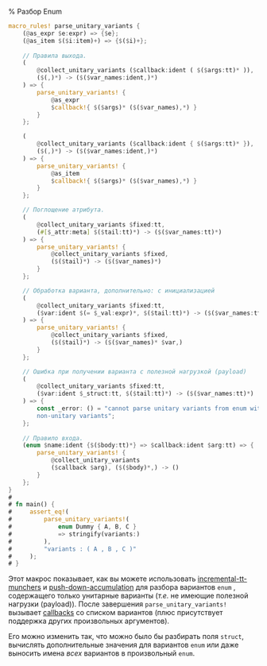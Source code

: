 % Разбор Enum 
 
```rust
macro_rules! parse_unitary_variants {
    (@as_expr $e:expr) => {$e};
    (@as_item $($i:item)+) => {$($i)+};
    
    // Правила выхода.
    (
        @collect_unitary_variants ($callback:ident ( $($args:tt)* )),
        ($(,)*) -> ($($var_names:ident,)*)
    ) => {
        parse_unitary_variants! {
            @as_expr
            $callback!{ $($args)* ($($var_names),*) }
        }
    };

    (
        @collect_unitary_variants ($callback:ident { $($args:tt)* }),
        ($(,)*) -> ($($var_names:ident,)*)
    ) => {
        parse_unitary_variants! {
            @as_item
            $callback!{ $($args)* ($($var_names),*) }
        }
    };

    // Поглощение атрибута.
    (
        @collect_unitary_variants $fixed:tt,
        (#[$_attr:meta] $($tail:tt)*) -> ($($var_names:tt)*)
    ) => {
        parse_unitary_variants! {
            @collect_unitary_variants $fixed,
            ($($tail)*) -> ($($var_names)*)
        }
    };

    // Обработка варианта, дополнительно: с инициализацией 
    (
        @collect_unitary_variants $fixed:tt,
        ($var:ident $(= $_val:expr)*, $($tail:tt)*) -> ($($var_names:tt)*)
    ) => {
        parse_unitary_variants! {
            @collect_unitary_variants $fixed,
            ($($tail)*) -> ($($var_names)* $var,)
        }
    };

    // Ошибка при получении варианта с полезной нагрузкой (payload) 
    (
        @collect_unitary_variants $fixed:tt,
        ($var:ident $_struct:tt, $($tail:tt)*) -> ($($var_names:tt)*)
    ) => {
        const _error: () = "cannot parse unitary variants from enum with 
        non-unitary variants";
    };
    
    // Правило входа.
    (enum $name:ident {$($body:tt)*} => $callback:ident $arg:tt) => {
        parse_unitary_variants! {
            @collect_unitary_variants
            ($callback $arg), ($($body)*,) -> ()
        }
    };
}
# 
# fn main() {
#     assert_eq!(
#         parse_unitary_variants!(
#             enum Dummy { A, B, C }
#             => stringify(variants:)
#         ),
#         "variants : ( A , B , C )"
#     );
# }
```

Этот макрос показывает, как вы можете использовать [incremental-tt-munchers] и
[push-down-accumulation] для разбора вариантов `enum` , содержащего только
унитарные варианты (*т.e.* не имеющие полезной нагрузки (payload)).  После
завершения `parse_unitary_variants!` вызывает [callbacks] со списком вариантов
(плюс присутствует поддержка других произвольных аргументов).

Его можно изменить так, что можно было бы разбирать поля `struct`, вычислять
дополнительные значения для вариантов `enum` или даже выносить имена *всех*
вариантов в произвольный `enum`.

[incremental-tt-munchers]: pat-incremental-tt-munchers.html
[push-down-accumulation]: pat-push-down-accumulation.html
[callbacks]: pat-callbacks.html
